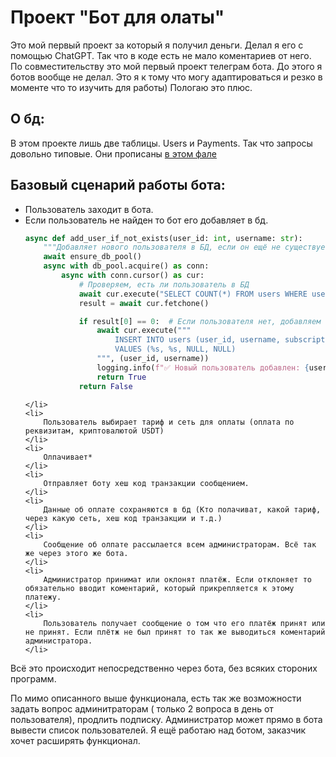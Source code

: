 # Проект "Бот для олаты"

<p>
    Это мой первый проект за который я получил деньги. Делал я его с помощью ChatGPT. Так что в коде есть не мало коментариев от него. По совместительству это мой первый проект телеграм бота. До этого я ботов вообще не делал. Это я к тому что могу адаптироваться и резко в моменте что то изучить для работы) Пологаю это плюс.
</p>

<h2>О бд:</h2>

<p>
    В этом проекте лишь две таблицы. Users и Payments. Так что запросы довольно типовые. Они прописаны <a href="https://github.com/Bat0nbl4/Scripts/blob/main/Python/aiogram/PymentBot/db.py">в этом фале</a>
</p>

<h2>Базовый сценарий работы бота: </h2>
<ul>
    <li>
        Пользователь заходит в бота.
    </li>
    <li>
        Если пользователь не найден то бот его добавляет в бд.

```py
async def add_user_if_not_exists(user_id: int, username: str):
    """Добавляет нового пользователя в БД, если он ещё не существует"""
    await ensure_db_pool()
    async with db_pool.acquire() as conn:
        async with conn.cursor() as cur:
            # Проверяем, есть ли пользователь в БД
            await cur.execute("SELECT COUNT(*) FROM users WHERE user_id = %s", (user_id,))
            result = await cur.fetchone()

            if result[0] == 0:  # Если пользователя нет, добавляем его
                await cur.execute("""
                    INSERT INTO users (user_id, username, subscription_end, status)
                    VALUES (%s, %s, NULL, NULL)
                """, (user_id, username))
                logging.info(f"✅ Новый пользователь добавлен: {user_id} ({username})")
                return True
            return False
```

    </li>
    <li>
        Пользователь выбирает тариф и сеть для оплаты (оплата по реквизитам, криптовалютой USDT)
    </li>
    <li>
        Олпачивает*
    </li>
    <li>
        Отправляет боту хеш код транзакции сообщением.
    </li>
    <li>
        Данные об оплате сохраняются в бд (Кто полачиват, какой тариф, через какую сеть, хеш код транзакции и т.д.)
    </li>
    <li>
        Сообщение об олпате рассылается всем администраторам. Всё так же через этого же бота.
    </li>
    <li>
        Администратор принимат или оклонят платёж. Если отклоняет то обязательно вводит коментарий, который прикрепляется к этому платежу.
    </li>
    <li>
        Пользователь получает сообщение о том что его платёж принят или не принят. Если плётж не был принят то так же выводиться коментарий администратора.
    </li>
</ul>

<p>
    Всё это происходит непосредственно через бота, без всяких стороних программ. 
</p>

<p>
    По мимо описанного выше функционала, есть так же возможности задать вопрос админитраторам ( только 2 вопроса в день от пользователя), продлить подписку. Администратор может прямо в бота вывести список пользователей. Я ещё работаю над ботом, заказчик хочет расширять функционал.
</p>